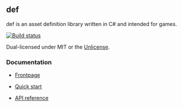 def
---
def is an asset definition library written in C# and intended for games.

[![Build status](https://ci.appveyor.com/api/projects/status/e2o9s2qqk20g6bfn?svg=true)](https://ci.appveyor.com/project/BenRogWilhelm/def)

Dual-licensed under MIT or the [Unlicense](http://unlicense.org).


### Documentation

* [Frontpage](https://zorbathut.github.io/def/)

* [Quick start](https://zorbathut.github.io/def/articles/quickstart.html)

* [API reference](https://zorbathut.github.io/def/api/index.html)
